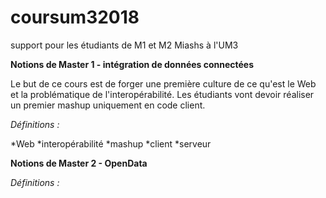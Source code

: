 # coursum32018
support pour les étudiants de M1 et M2 Miashs à l'UM3 

**Notions de Master 1 - intégration de données connectées**

Le but de ce cours est de forger une première culture de ce qu'est le Web et la problématique de l'interopérabilité.
Les étudiants vont devoir réaliser un premier mashup uniquement en code client.

_Définitions :_

*Web
*interopérabilité
*mashup
*client
*serveur


**Notions de Master 2 - OpenData**

_Définitions :_
